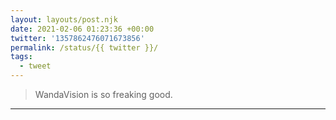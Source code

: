 ```yaml
---
layout: layouts/post.njk
date: 2021-02-06 01:23:36 +00:00
twitter: '1357862476071673856'
permalink: /status/{{ twitter }}/
tags: 
  - tweet
---
```


> WandaVision is so freaking good.

---
